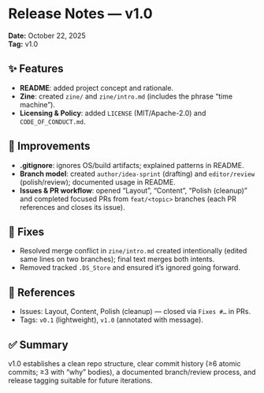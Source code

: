# Release Notes — v1.0
**Date:** October 22, 2025  
**Tag:** v1.0

## ✨ Features
- **README**: added project concept and rationale.
- **Zine**: created `zine/` and `zine/intro.md` (includes the phrase “time machine”).
- **Licensing & Policy**: added `LICENSE` (MIT/Apache-2.0) and `CODE_OF_CONDUCT.md`.

## 🧹 Improvements
- **.gitignore**: ignores OS/build artifacts; explained patterns in README.
- **Branch model**: created `author/idea-sprint` (drafting) and `editor/review` (polish/review); documented usage in README.
- **Issues & PR workflow**: opened “Layout”, “Content”, “Polish (cleanup)” and completed focused PRs from `feat/<topic>` branches (each PR references and closes its issue).

## 🐞 Fixes
- Resolved merge conflict in `zine/intro.md` created intentionally (edited same lines on two branches); final text merges both intents.
- Removed tracked `.DS_Store` and ensured it’s ignored going forward.

## 🔗 References
- Issues: Layout, Content, Polish (cleanup) — closed via `Fixes #…` in PRs.
- Tags: `v0.1` (lightweight), `v1.0` (annotated with message).

## ✅ Summary
v1.0 establishes a clean repo structure, clear commit history (≥6 atomic commits; ≥3 with “why” bodies), a documented branch/review process, and release tagging suitable for future iterations.
